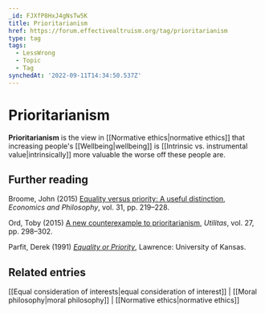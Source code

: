 ```yaml
---
_id: FJXfP8HxJ4gNsTw5K
title: Prioritarianism
href: https://forum.effectivealtruism.org/tag/prioritarianism
type: tag
tags:
  - LessWrong
  - Topic
  - Tag
synchedAt: '2022-09-11T14:34:50.537Z'
---
```

# Prioritarianism

**Prioritarianism** is the view in [[Normative ethics|normative ethics]] that increasing people's [[Wellbeing|wellbeing]] is [[Intrinsic vs. instrumental value|intrinsically]] more valuable the worse off these people are.

Further reading
---------------

Broome, John (2015) [Equality versus priority: A useful distinction](http://doi.org/10.1017/S0266267115000097), *Economics and Philosophy*, vol. 31, pp. 219–228.

Ord, Toby (2015) [A new counterexample to prioritarianism](http://doi.org/10.1017/S0953820815000059), *Utilitas*, vol. 27, pp. 298–302.

Parfit, Derek (1991) [*Equality or Priority*](http://hdl.handle.net/1808/12405), Lawrence: University of Kansas.

Related entries
---------------

[[Equal consideration of interests|equal consideration of interest]] | [[Moral philosophy|moral philosophy]] | [[Normative ethics|normative ethics]]